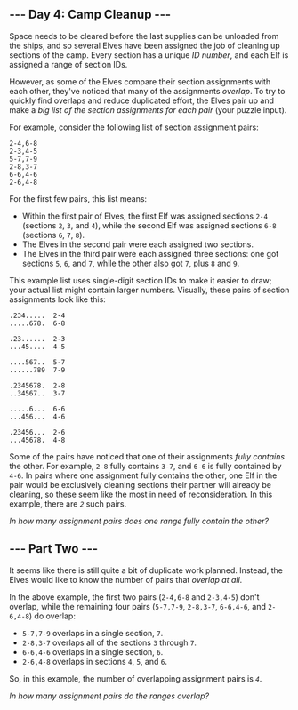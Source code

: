 ## --- Day 4: Camp Cleanup ---

Space needs to be cleared before the last supplies can be unloaded from the ships, and so several Elves have been assigned the job of cleaning up sections of the camp. Every section has a unique _ID number_, and each Elf is assigned a range of section IDs.

However, as some of the Elves compare their section assignments with each other, they've noticed that many of the assignments _overlap_. To try to quickly find overlaps and reduce duplicated effort, the Elves pair up and make a _big list of the section assignments for each pair_ (your puzzle input).

For example, consider the following list of section assignment pairs:

    2-4,6-8
    2-3,4-5
    5-7,7-9
    2-8,3-7
    6-6,4-6
    2-6,4-8

For the first few pairs, this list means:

*   Within the first pair of Elves, the first Elf was assigned sections `` 2-4 `` (sections `` 2 ``, `` 3 ``, and `` 4 ``), while the second Elf was assigned sections `` 6-8 `` (sections `` 6 ``, `` 7 ``, `` 8 ``).
*   The Elves in the second pair were each assigned two sections.
*   The Elves in the third pair were each assigned three sections: one got sections `` 5 ``, `` 6 ``, and `` 7 ``, while the other also got `` 7 ``, plus `` 8 `` and `` 9 ``.

This example list uses single-digit section IDs to make it easier to draw; your actual list might contain larger numbers. Visually, these pairs of section assignments look like this:

    .234.....  2-4
    .....678.  6-8
    
    .23......  2-3
    ...45....  4-5
    
    ....567..  5-7
    ......789  7-9
    
    .2345678.  2-8
    ..34567..  3-7
    
    .....6...  6-6
    ...456...  4-6
    
    .23456...  2-6
    ...45678.  4-8

Some of the pairs have noticed that one of their assignments _fully contains_ the other. For example, `` 2-8 `` fully contains `` 3-7 ``, and `` 6-6 `` is fully contained by `` 4-6 ``. In pairs where one assignment fully contains the other, one Elf in the pair would be exclusively cleaning sections their partner will already be cleaning, so these seem like the most in need of reconsideration. In this example, there are <code><em>2</em></code> such pairs.

_In how many assignment pairs does one range fully contain the other?_

## --- Part Two ---

It seems like there is still quite a bit of duplicate work planned. Instead, the Elves would <span title="If you like this, you'll *love* axis-aligned bounding box intersection testing.">like</span> to know the number of pairs that _overlap at all_.

In the above example, the first two pairs (`` 2-4,6-8 `` and `` 2-3,4-5 ``) don't overlap, while the remaining four pairs (`` 5-7,7-9 ``, `` 2-8,3-7 ``, `` 6-6,4-6 ``, and `` 2-6,4-8 ``) do overlap:

*   `` 5-7,7-9 `` overlaps in a single section, `` 7 ``.
*   `` 2-8,3-7 `` overlaps all of the sections `` 3 `` through `` 7 ``.
*   `` 6-6,4-6 `` overlaps in a single section, `` 6 ``.
*   `` 2-6,4-8 `` overlaps in sections `` 4 ``, `` 5 ``, and `` 6 ``.

So, in this example, the number of overlapping assignment pairs is <code><em>4</em></code>.

_In how many assignment pairs do the ranges overlap?_
